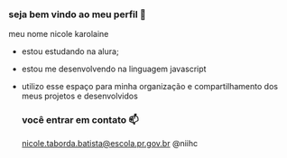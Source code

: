 ### seja bem vindo ao meu perfil  💙

meu nome nicole karolaine 

- estou estudando na alura;
- estou me desenvolvendo na linguagem javascript
- utilizo esse espaço para minha organização e compartilhamento dos meus projetos e desenvolvidos

  ### você entrar em contato 📫

  nicole.taborda.batista@escola.pr.gov.br
  @niihc
